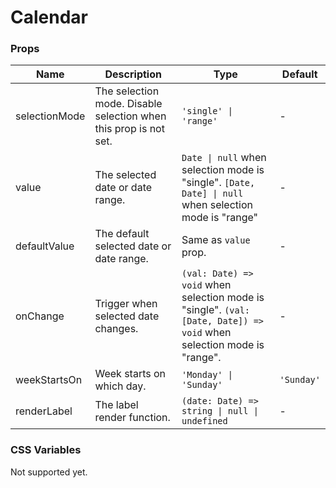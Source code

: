 # Calendar

<code src="./demos/demo1.tsx"></code>
<code src="./demos/demo2.tsx"></code>
<code src="./demos/demo3.tsx"></code>

### Props

| Name          | Description                                                      | Type                                                                                                                 | Default    |
| ------------- | ---------------------------------------------------------------- | -------------------------------------------------------------------------------------------------------------------- | ---------- |
| selectionMode | The selection mode. Disable selection when this prop is not set. | `'single' \| 'range'`                                                                                                | -          |
| value         | The selected date or date range.                                 | `Date \| null` when selection mode is "single". `[Date, Date] \| null` when selection mode is "range"                | -          |
| defaultValue  | The default selected date or date range.                         | Same as `value` prop.                                                                                                | -          |
| onChange      | Trigger when selected date changes.                              | `(val: Date) => void` when selection mode is "single". `(val: [Date, Date]) => void` when selection mode is "range". | -          |
| weekStartsOn  | Week starts on which day.                                        | `'Monday' \| 'Sunday'`                                                                                               | `'Sunday'` |
| renderLabel   | The label render function.                                       | `(date: Date) => string \| null \| undefined`                                                                        | -          |

### CSS Variables

Not supported yet.

